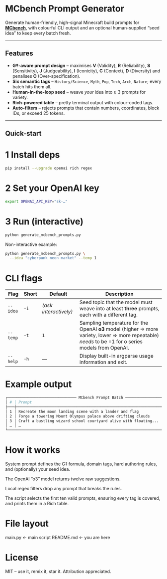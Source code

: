 # MCbench Prompt Generator

Generate human-friendly, high-signal Minecraft build prompts for **[MCbench](https://mcbench.ai)**, with colourful CLI output and an optional human-supplied “seed idea” to keep every batch fresh.

---

## Features

- **G‡-aware prompt design** – maximises **V** (Validity), **R** (Reliability), **S** (Sensitivity), **J** (Judgeability), **I** (Iconicity), **C** (Context), **D** (Diversity) and penalises **O** (Over-specification).  
- **Six semantic tags** – `History/Science`, `Myth`, `Pop`, `Tech`, `Arch`, `Nature`; every batch hits them all.  
- **Human-in-the-loop seed** – weave *your* idea into ≥ 3 prompts for variety.  
- **Rich-powered table** – pretty terminal output with colour-coded tags.  
- **Auto-filters** – rejects prompts that contain numbers, coordinates, block IDs, or exceed 25 tokens.

---

## Quick-start

# 1  Install deps
```bash
pip install --upgrade openai rich regex
```

# 2  Set your OpenAI key
```bash
export OPENAI_API_KEY="sk-…"
```

# 3  Run (interactive)
```bash
python generate_mcbench_prompts.py
```
Non-interactive example:
```bash
python generate_mcbench_prompts.py \
  --idea "cyberpunk neon market" --temp 1
```
# CLI flags
| Flag        | Short | Default                | Description                                                                                   |
|-------------|-------|------------------------|-----------------------------------------------------------------------------------------------|
| `--idea`    | `-i`  | *(ask interactively)*  | Seed topic that the model must weave into at least **three** prompts, each with a different tag. |
| `--temp`    | `-t`  | `1`                    | Sampling temperature for the OpenAI **o3** model (higher ⇒ more variety, lower ⇒ more repeatable) *needs* to be =1 for o series models from OpenAI. |
| `--help`    | `-h`  | —                      | Display built-in argparse usage information and exit.                                          |

# Example output
```bash
┌─────────────────────────────── MCbench Prompt Batch ───────────────────────────────┐
│ # │ Prompt                                                           │ Tag          │
├───┼───────────────────────────────────────────────────────────────────┼──────────────┤
│ 1 │ Recreate the moon landing scene with a lander and flag           │ History/Science │
│ 2 │ Forge a towering Mount Olympus palace above drifting clouds      │ Myth          │
│ 3 │ Craft a bustling wizard school courtyard alive with floating...  │ Pop           │
│ … │ …                                                                 │ …            │
└──────────────────────────────────────────────────────────────────────────────────────┘
```
# How it works
System prompt defines the G‡ formula, domain tags, hard authoring rules, and (optionally) your seed idea.

The OpenAI “o3” model returns twelve raw suggestions.

Local regex filters drop any prompt that breaks the rules.

The script selects the first ten valid prompts, ensuring every tag is covered, and prints them in a Rich table.

# File layout

main.py   ← main script
README.md                     ← you are here
# License
MIT – use it, remix it, star it. Attribution appreciated.
